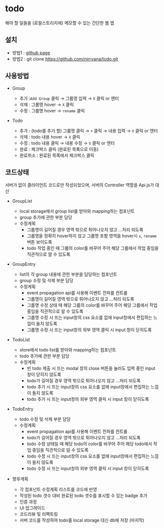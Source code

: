 # todo #
해야 할 일들을 (로컬스토리지에) 메모할 수 있는 간단한 웹 앱

## 설치 ##
* 방법1 : [github page](https://nirrvana.github.io/todo)
* 방법2 : git clone https://github.com/nirrvana/todo.git

## 사용방법 ##
* Group
  * 추가 :`Add Group` 클릭  → 그룹명 입력  → `V` 클릭 or 엔터  
  * 삭제 : 그룹명 hover  → `X` 클릭
  * 수정 : 그룹명 hover  → `rename` 클릭

* Todo
  * 추가 : (todo를 추가 할) 그룹명 클릭  → `+` 클릭  → 내용 입력  → `V` 클릭 or 엔터
  * 삭제 : todo 내용 hover  → `X` 클릭
  * 수정 : todo 내용 클릭  → 내용 수정  → `V` 클릭 or 엔터
  * 완료 : 체크박스 클릭 (완료된 목록으로 이동)
  * 완료취소 : 완료된 목록에서 체크박스 클릭 

## 코드상태 ##
  서버가 없이 클라이언트 코드로만 작성되었으며, 서버의 Controller 역할을 Api.js가 대신
  
* GroupList  
  * local storage에서 group list를 받아와 mapping하는 컴포넌트
  * group 추가에 관한 부분 담당
  * 수정계획
    * 그룹명이 길어질 경우 영역 밖으로 튀어나오지 않고 ...처리 되도록
    * 그룹명을 정확히 hover하지 않고 그룹명 포함 영역을 hover시 `x`, `rename`버튼 보이도록
    * todo 작업 중인 때 그룹의 color를 바꾸어 주어 해당 그룹에서 작업 중임을 직관적으로 알 수 있도록

* GroupEntry
  * list의 각 group 내용에 관한 부분을 담당하는 컴포넌트
  * group 수정 및 삭제 부분 담당
  * 수정계획
    * event propagation api를 사용해 이벤트 전파를 컨트롤
    * 그룹명이 길어질 영역 밖으로 튀어나오지 않고 ...처리 되도록
    * 그룹명 수정 상태 때 해당 그룹의 color를 바꾸어 주어 해당 그룹에서 작업 중임을 직관적으로 알 수 있도록
    * 그룹명 수정 시 뜨는 input창의 css 요소를 없애 input창에서 편집하는 느낌이 들지 않도록
    * 그룹명 수정 시 뜨는 input창의 외부 영역 클릭 시 input 창이 닫히도록
    
* TodoList
  * store에서 todo list를 받아와 mapping하는 컴포넌트
  * todo 추가에 관한 부분 담당
  * 수정계획
    * 빈 todo 제출 시 뜨는 modal 창의 close 버튼을 눌러도 입력 중인 input 창이 닫히지 않도록
    * todo가 길어질 경우 영역 밖으로 튀어나오지 않고 ...처리 되도록
    * todo 추가 시 뜨는 input창의 css 요소를 없애 input창에서 편집하는 느낌이 들지 않도록
    * todo 추가 시 뜨는 input창의 외부 영역 클릭 시 input 창이 닫히도록
    
* TodoEntry
  * todo 수정 및 삭제 부분 담당
  * 수정계획
    * event propagation api를 사용해 이벤트 전파를 컨트롤
    * todo가 길어질 경우 영역 밖으로 튀어나오지 않고 ...처리 되도록
    * todo 수정 상태일 때 해당 todo의 color를 바꾸어 주어 해당 todo에서 작업 중임을 직관적으로 알 수 있도록
    * todo 수정 시 뜨는 input창의 css 요소를 없애 input창에서 편집하는 느낌이 들지 않도록
    * todo 수정 시 뜨는 input창의 외부 영역 클릭 시 input 창이 닫히도록

* 향후계획
  * 각 컴포넌트 수정계획 리스트를 코드에 반영
  * 작성된 todo 갯수 대비 완료된 todo 갯수를 표시할 수 있는 badge 추가
  * 인증 과정 
  * UI 업그레이드
  * 코드리뷰 및 리팩토링
  * 서버 코드를 작성하여 todo를 local storage 대신 db에 저장 (마지막)
